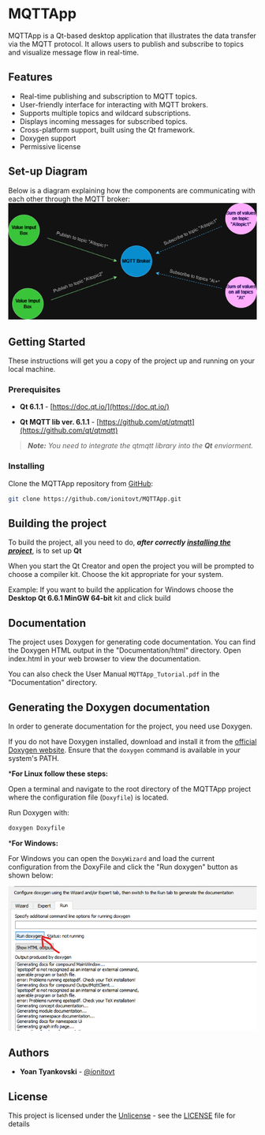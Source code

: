 # MQTTApp

MQTTApp is a Qt-based desktop application that illustrates the data transfer via the MQTT protocol. It allows users to publish and subscribe to topics and visualize message flow in real-time.

## Features

* Real-time publishing and subscription to MQTT topics.
* User-friendly interface for interacting with MQTT brokers.
* Supports multiple topics and wildcard subscriptions.
* Displays incoming messages for subscribed topics.
* Cross-platform support, built using the Qt framework.
* Doxygen support
* Permissive license

## Set-up Diagram

Below is a diagram explaining how the components are communicating with each other through the MQTT broker:
![MQTT Communication Diagram](Documentation/images/mqtt_communication_diagram.png "MQTT Communication Diagram")

## Getting Started

These instructions will get you a copy of the project up and running on your local machine.

### Prerequisites

* **Qt 6.1.1** - [https://doc.qt.io/](https://doc.qt.io/)

* **Qt MQTT lib ver. 6.1.1** - [https://github.com/qt/qtmqtt](https://github.com/qt/qtmqtt)

> ***Note:*** *You need to integrate the qtmqtt library into the ***Qt*** enviorment.*

### Installing

Clone the MQTTApp repository from [GitHub](https://github.com/ionitovt/MQTTApp.git):

```bash
git clone https://github.com/ionitovt/MQTTApp.git
```

## Building the project

To build the project, all you need to do, ***after correctly
[installing the project](README.md#Installing)***, is to set up **Qt**

When you start the Qt Creator and open the project you will be prompted to
choose a compiler kit. Choose the kit appropriate for your system.

Example:
If you want to build the application for Windows choose
the **Desktop Qt 6.6.1 MinGW 64-bit** kit and click build

## Documentation

The project uses Doxygen for generating code documentation.
You can find the Doxygen HTML output in the "Documentation/html" directory. 
Open index.html in your web browser to view the documentation.

You can also check the User Manual `MQTTApp_Tutorial.pdf` in the "Documentation" directory.

## Generating the Doxygen documentation

In order to generate documentation for the project, you need use Doxygen.

If you do not have Doxygen installed, download and install it from the [official Doxygen website](http://www.doxygen.nl/).
Ensure that the `doxygen` command is available in your system's PATH.

***For Linux follow these steps:**

Open a terminal and navigate to the root directory of the MQTTApp 
project where the configuration file (`Doxyfile`) is located.

Run Doxygen with:
```bash
doxygen Doxyfile
```

***For Windows:**

For Windows you can open the `DoxyWizard` and load the current 
configuration from the DoxyFile and click the "Run doxygen" button
as shown below:

![DoxyWizard screenshot](Documentation/images/screenshot.png "DoxyWizard screenshot")

## Authors

* **Yoan Tyankovski** - [@ionitovt](https://github.com/ionitovt)

## License

This project is licensed under the [Unlicense](https://unlicense.org/) - see the
[LICENSE](LICENSE.txt) file for details
